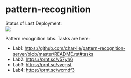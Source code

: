 # pattern-recognition

Status of Last Deployment:<br>
<img src="https://github.com/popryho/pattern-recogniton/workflows/CI/badge.svg?branch=main"><br>

Pattern recognition labs. Tasks are here:

- Lab1: https://github.com/char-lie/pattern-recognition-server/blob/master/README.rst#tasks
- Lab2: https://prnt.sc/v57yh6
- Lab3: https://prnt.sc/vvegst
- Lab4: https://prnt.sc/wcmdf3

